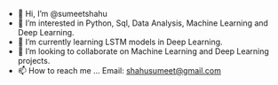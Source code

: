 - 👋 Hi, I’m @sumeetshahu
- 👀 I’m interested in Python, Sql, Data Analysis, Machine Learning and Deep Learning.
- 🌱 I’m currently learning LSTM models in Deep Learning.
- 💞️ I’m looking to collaborate on Machine Learning and Deep Learning projects.
- 📫 How to reach me ... Email: shahusumeet@gmail.com

<!---
sumeetshahu/sumeetshahu is a ✨ special ✨ repository because its `README.md` (this file) appears on your GitHub profile.
You can click the Preview link to take a look at your changes.
--->
